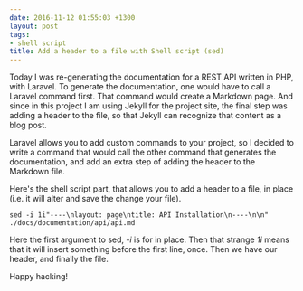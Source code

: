 ```yaml
---
date: 2016-11-12 01:55:03 +1300
layout: post
tags:
- shell script
title: Add a header to a file with Shell script (sed)
---
```


Today I was re-generating the documentation for a REST API written in PHP, with
Laravel. To generate the documentation, one would have to call a Laravel command first.
That command would create a Markdown page. And since in this project I am using Jekyll
for the project site, the final step was adding a header to the file, so that Jekyll
can recognize that content as a blog post.

Laravel allows you to add custom commands to your project, so I decided to write a command
that would call the other command that generates the documentation, and add an extra step
of adding the header to the Markdown file.

Here's the shell script part, that allows you to add a header to a file, in place (i.e.
it will alter and save the change your file).

```shell
sed -i 1i"----\nlayout: page\ntitle: API Installation\n----\n\n" ./docs/documentation/api/api.md
```

Here the first argument to sed, *-i* is for in place. Then that strange *1i*
means that it will insert something before the first line, once. Then we have our header,
and finally the file.

Happy hacking!
